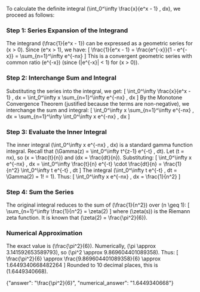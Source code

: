 

To calculate the definite integral \(\int_0^\infty \frac{x}{e^x - 1} \, dx\), we proceed as follows:

### Step 1: Series Expansion of the Integrand
The integrand \(\frac{1}{e^x - 1}\) can be expressed as a geometric series for \(x > 0\). Since \(e^x > 1\), we have:
\[
\frac{1}{e^x - 1} = \frac{e^{-x}}{1 - e^{-x}} = \sum_{n=1}^\infty e^{-nx}
\]
This is a convergent geometric series with common ratio \(e^{-x}\) (since \(|e^{-x}| < 1\) for \(x > 0\)).

### Step 2: Interchange Sum and Integral
Substituting the series into the integral, we get:
\[
\int_0^\infty \frac{x}{e^x - 1} \, dx = \int_0^\infty x \sum_{n=1}^\infty e^{-nx} \, dx
\]
By the Monotone Convergence Theorem (justified because the terms are non-negative), we interchange the sum and integral:
\[
\int_0^\infty x \sum_{n=1}^\infty e^{-nx} \, dx = \sum_{n=1}^\infty \int_0^\infty x e^{-nx} \, dx
\]

### Step 3: Evaluate the Inner Integral
The inner integral \(\int_0^\infty x e^{-nx} \, dx\) is a standard gamma function integral. Recall that \(\Gamma(z) = \int_0^\infty t^{z-1} e^{-t} \, dt\). Let \(t = nx\), so \(x = \frac{t}{n}\) and \(dx = \frac{dt}{n}\). Substituting:
\[
\int_0^\infty x e^{-nx} \, dx = \int_0^\infty \frac{t}{n} e^{-t} \cdot \frac{dt}{n} = \frac{1}{n^2} \int_0^\infty t e^{-t} \, dt
\]
The integral \(\int_0^\infty t e^{-t} \, dt = \Gamma(2) = 1! = 1\). Thus:
\[
\int_0^\infty x e^{-nx} \, dx = \frac{1}{n^2}
\]

### Step 4: Sum the Series
The original integral reduces to the sum of \(\frac{1}{n^2}\) over \(n \geq 1\):
\[
\sum_{n=1}^\infty \frac{1}{n^2} = \zeta(2)
\]
where \(\zeta(s)\) is the Riemann zeta function. It is known that \(\zeta(2) = \frac{\pi^2}{6}\).

### Numerical Approximation
The exact value is \(\frac{\pi^2}{6}\). Numerically, \(\pi \approx 3.141592653589793\), so \(\pi^2 \approx 9.869604401089358\). Thus:
\[
\frac{\pi^2}{6} \approx \frac{9.869604401089358}{6} \approx 1.6449340668482264
\]
Rounded to 10 decimal places, this is \(1.6449340668\).

{"answer": "\\frac{\\pi^2}{6}", "numerical_answer": "1.6449340668"}